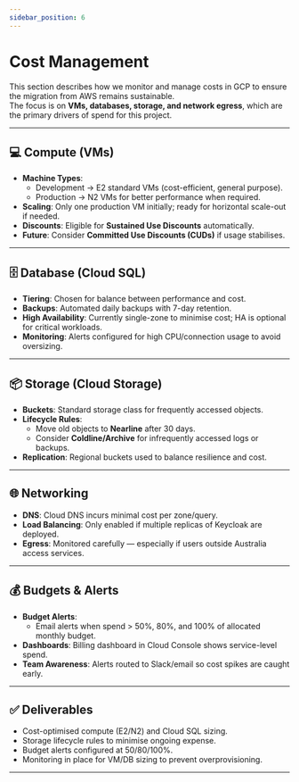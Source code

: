 ```yaml
---
sidebar_position: 6
---
```


# Cost Management

This section describes how we monitor and manage costs in GCP to ensure the migration from AWS remains sustainable.  
The focus is on **VMs, databases, storage, and network egress**, which are the primary drivers of spend for this project.

---

## 💻 Compute (VMs)

- **Machine Types**:  
  - Development → E2 standard VMs (cost-efficient, general purpose).  
  - Production → N2 VMs for better performance when required.  
- **Scaling**: Only one production VM initially; ready for horizontal scale-out if needed.  
- **Discounts**: Eligible for **Sustained Use Discounts** automatically.  
- **Future**: Consider **Committed Use Discounts (CUDs)** if usage stabilises.

---

## 🗄 Database (Cloud SQL)

- **Tiering**: Chosen for balance between performance and cost.  
- **Backups**: Automated daily backups with 7-day retention.  
- **High Availability**: Currently single-zone to minimise cost; HA is optional for critical workloads.  
- **Monitoring**: Alerts configured for high CPU/connection usage to avoid oversizing.

---

## 📦 Storage (Cloud Storage)

- **Buckets**: Standard storage class for frequently accessed objects.  
- **Lifecycle Rules**:  
  - Move old objects to **Nearline** after 30 days.  
  - Consider **Coldline/Archive** for infrequently accessed logs or backups.  
- **Replication**: Regional buckets used to balance resilience and cost.

---

## 🌐 Networking

- **DNS**: Cloud DNS incurs minimal cost per zone/query.  
- **Load Balancing**: Only enabled if multiple replicas of Keycloak are deployed.  
- **Egress**: Monitored carefully — especially if users outside Australia access services.

---

## 💰 Budgets & Alerts

- **Budget Alerts**:  
  - Email alerts when spend > 50%, 80%, and 100% of allocated monthly budget.  
- **Dashboards**: Billing dashboard in Cloud Console shows service-level spend.  
- **Team Awareness**: Alerts routed to Slack/email so cost spikes are caught early.

---

## ✅ Deliverables

- Cost-optimised compute (E2/N2) and Cloud SQL sizing.  
- Storage lifecycle rules to minimise ongoing expense.  
- Budget alerts configured at 50/80/100%.  
- Monitoring in place for VM/DB sizing to prevent overprovisioning.  

---
